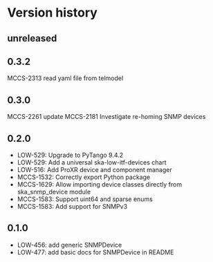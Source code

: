 # Version history

## unreleased

## 0.3.2
MCCS-2313 read yaml file from telmodel

## 0.3.0
MCCS-2261 update
MCCS-2181 Investigate re-homing SNMP devices

## 0.2.0

* LOW-529: Upgrade to PyTango 9.4.2
* LOW-529: Add a universal ska-low-itf-devices chart
* LOW-516: Add ProXR device and component manager
* MCCS-1532: Correctly export Python package
* MCCS-1629: Allow importing device classes directly from ska_snmp_device module
* MCCS-1583: Support uint64 and sparse enums
* MCCS-1583: Add support for SNMPv3

## 0.1.0
* LOW-456: add generic SNMPDevice
* LOW-477: add basic docs for SNMPDevice in README
